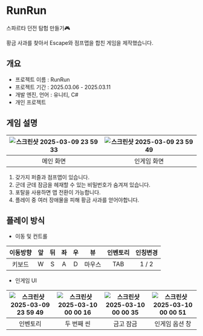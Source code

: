 # RunRun
 
스파르타 던전 탐험 만들기🎮

황금 사과를 찾아서 Escape와 점프맵을 합친 게임을 제작했습니다.


## 개요

* 프로젝트 이름 : RunRun
* 프로젝트 기간 : 2025.03.06 - 2025.03.11
* 개발 엔진, 언어 : 유니티, C#
* 개인 프로젝트



## 게임 설명

|![스크린샷 2025-03-09 23 59 33](https://github.com/user-attachments/assets/4c74f265-d5b8-49e3-a2da-c4ce71ce84a2)|![스크린샷 2025-03-09 23 59 49](https://github.com/user-attachments/assets/c5d9a828-6506-42b9-b3a0-937087ff723d)|
|:---:|:---:|
|메인 화면|인게임 화면|

1. 갖가지 퍼즐과 점프맵이 있습니다.
2. 군데 군데 잠금을 헤재할 수 있는 비밀번호가 숨겨져 있습니다.
3. 포탈을 사용하면 맵 전환이 가능합니다.
4. 플레이 중 여러 장애물을 피해 황금 사과를 얻어야합니다.



## 플레이 방식

* 이동 및 컨트롤

|이동방향|앞|뒤|좌|우|뷰|인벤토리|인칭변경|
|:---:|:---:|:---:|:---:|:---:|:---:|:---:|:---:|
|키보드|W|S|A|D|마우스|TAB|1 / 2|

* 인게임 UI

|![스크린샷 2025-03-09 23 59 49](https://github.com/user-attachments/assets/6b665b64-afc7-4e36-9027-129e4f9212d8)|![스크린샷 2025-03-10 00 00 16](https://github.com/user-attachments/assets/aa51b0f6-f752-402b-8626-a3c95391da05)|![스크린샷 2025-03-10 00 00 35](https://github.com/user-attachments/assets/53079c6a-0a03-4459-8490-2d568e27d2d0)|![스크린샷 2025-03-10 00 00 51](https://github.com/user-attachments/assets/10c86f89-055d-41fd-b015-b1d61be46f20)|
|:---:|:---:|:---:|:---:|
|인벤토리|두 번째 씬|금고 잠금|인게임 옵션 창|
